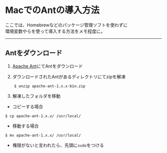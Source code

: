 # MacでのAntの導入方法
ここでは、Homebrewなどのパッケージ管理ソフトを使わずに  
環境変数やらを使って導入する方法をメモ程度に。

---

## Antをダウンロード

1. [Apache Ant](http://ant.apache.org/)にてAntをダウンロード

2. ダウンロードされたAntがあるディレクトリにてzipを解凍
```
    $ unzip apache-ant-1.x.x-bin.zip
```

3. 解凍したフォルダを移動

* コピーする場合

```
$ cp apache-ant-1.x.x/ /usr/local/
```

* 移動する場合

```
$ mv apache-ant-1.x.x/ /usr/local/
```

* 権限がないと言われたら、先頭に`sudo`をつける
